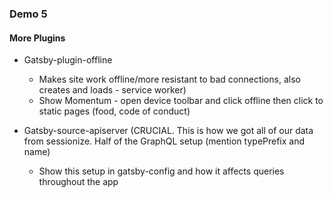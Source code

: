 ### Demo 5
#### More Plugins
  
- Gatsby-plugin-offline
  - Makes site work offline/more resistant to bad connections, also creates and loads - service worker)
  - Show Momentum - open device toolbar and click offline then click to static pages (food, code of conduct)

- Gatsby-source-apiserver (CRUCIAL. This is how we got all of our data from sessionize. Half of the GraphQL setup (mention typePrefix and name)
    - Show this setup in gatsby-config and how it affects queries throughout the app
  